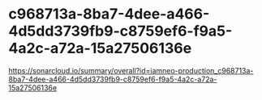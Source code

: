 # c968713a-8ba7-4dee-a466-4d5dd3739fb9-c8759ef6-f9a5-4a2c-a72a-15a27506136e
https://sonarcloud.io/summary/overall?id=iamneo-production_c968713a-8ba7-4dee-a466-4d5dd3739fb9-c8759ef6-f9a5-4a2c-a72a-15a27506136e
